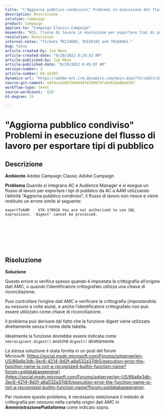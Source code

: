 ```yaml
---
title: "\"Aggiorna pubblico condiviso\" Problemi in esecuzione del flusso di lavoro per esportare i tipi di pubblico"
description: Descrizione
solution: Campaign
product: Campaign
applies-to: "Campaign Classic,Campaign"
keywords: "KCS, flusso di lavoro in esecuzione per esportare tipi di pubblico, da AC a AAM, attività \"aggiorna pubblico condiviso\", Adobe Campaign Classic, Adobe Campaign"
resolution: Resolution
internal-notes: "Tickets TK214093, TK128191 and TK168481."
bug: false
article-created-by: Jim Menn
article-created-date: "9/20/2022 8:24:53 AM"
article-published-by: Jim Menn
article-published-date: "9/20/2022 8:45:07 AM"
version-number: 3
article-number: KA-15393
dynamics-url: "https://adobe-ent.crm.dynamics.com/main.aspx?forceUCI=1&pagetype=entityrecord&etn=knowledgearticle&id=e791d9af-bd38-ed11-9db1-0022480866ad"
source-git-commit: e8f4ca2dd578944d4fe399074fab461de88ad247
workflow-type: tm+mt
source-wordcount: '225'
ht-degree: 1%

---
```


# &quot;Aggiorna pubblico condiviso&quot; Problemi in esecuzione del flusso di lavoro per esportare tipi di pubblico

## Descrizione


<b>Ambiente</b>
Adobe Campaign Classic Adobe Campaign

<b>Problema</b>
Quando si integrano AC e Audience Manager e si esegue un flusso di lavoro per esportare i tipi di pubblico da AC a AAM utilizzando l’attività &quot;Aggiorna pubblico condiviso&quot;, il flusso di lavoro non riesce e viene restituito un errore simile al seguente:


```
exportToAAM    XTK-170016 You are not authorized to use SQL expressions. 'digest' cannot be processed.
```

<br><br> <br><br> <br>

## Risoluzione


<b>Soluzione</b>

Questo errore si verifica spesso quando è impostata la crittografia all’origine dati AMC, o quando l’identificatore crittografato utilizza una chiave di riconciliazione.


Puoi controllare l’origine dati AMC e verificare la crittografia (impostandola su *nessuno* a volte aiuta), e anche l’identificatore crittografato non può essere utilizzato come chiave di riconciliazione.


Il problema può derivare dal fatto che la funzione digest viene utilizzata direttamente senza il nome della tabella.

Idealmente la funzione dovrebbe essere indicata come `nmsrecipient.digest()` anziché `digest()` direttamente.


La stessa soluzione è stata fornita in un post del forum Microsoft: [https://social.msdn.microsoft.com/Forums/sqlserver/en-US/66a6e3db-3ec6-4214-9d2f-a6a532a37db5/execution-error-the-function-name-is-not-a-recognized-builtin-function-name?forum=sqldatabaseengine](https://social.msdn.microsoft.com/Forums/sqlserver/en-US/66a6e3db-3ec6-4214-9d2f-a6a532a37db5/execution-error-the-function-name-is-not-a-recognized-builtin-function-name?forum=sqldatabaseengine).


Per risolvere questo problema, è necessario selezionare il metodo di crittografia per *nessuno* nella cartella origini dati AMC in <b>Amministrazione</b><b>Piattaforma</b> come indicato sopra.
